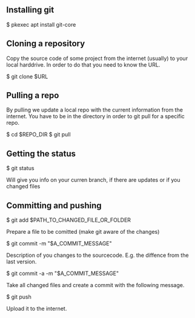 
## Installing git

  $ pkexec apt install git-core

## Cloning a repository

Copy the source code of some project from the internet (usually) to your local harddrive.
In order to do that you need to know the URL.

  $ git clone $URL

## Pulling a repo

By pulling we update a local repo with the current information from the internet.
You have to be in the directory in order to git pull for a specific repo.

  $ cd $REPO_DIR
  $ git pull

## Getting the status

  $ git status

Will give you info on your curren branch, if there are updates or if you changed files

## Committing and pushing

  $ git add $PATH_TO_CHANGED_FILE_OR_FOLDER

Prepare a file to be comitted (make git aware of the changes)

  $ git commit -m "$A_COMMIT_MESSAGE"

Description of you changes to the sourcecode. E.g. the diffence from the last version.

  $ git commit -a -m "$A_COMMIT_MESSAGE"

Take all changed files and create a commit with the following message.

  $ git push

Upload it to the internet.